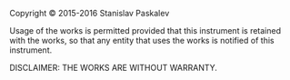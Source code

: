 Copyright © 2015-2016 Stanislav Paskalev

Usage of the works is permitted provided that this instrument is retained with the works, so that any entity that uses the works is notified of this instrument.

DISCLAIMER: THE WORKS ARE WITHOUT WARRANTY.
